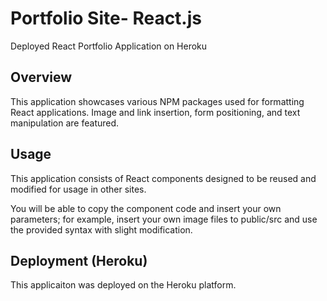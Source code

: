# Portfolio Site- React.js 
 Deployed React Portfolio Application on Heroku 

## Overview

This application showcases various NPM packages used for formatting React applications. Image and link insertion, form positioning, and text manipulation are featured.

## Usage

This application consists of React components designed to be reused and modified for usage in other sites. 

You will be able to copy the component code and insert your own parameters; for example, insert your own image files to public/src and use the provided syntax with slight modification.

## Deployment (Heroku)

This applicaiton was deployed on the Heroku platform. 
